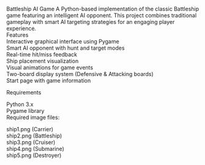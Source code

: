 Battleship AI Game
A Python-based implementation of the classic Battleship game featuring an intelligent AI opponent. This project combines traditional gameplay with smart AI targeting strategies for an engaging player experience.<br>
Features
<br>
Interactive graphical interface using Pygame<br>
Smart AI opponent with hunt and target modes<br>
Real-time hit/miss feedback<br>
Ship placement visualization<br>
Visual animations for game events<br>
Two-board display system (Defensive & Attacking boards)<br>
Start page with game information<br>

Requirements

Python 3.x<br>
Pygame library<br>
Required image files:<br>

ship1.png (Carrier)<br>
ship2.png (Battleship)<br>
ship3.png (Cruiser)<br>
ship4.png (Submarine)<br>
ship5.png (Destroyer)<br>


